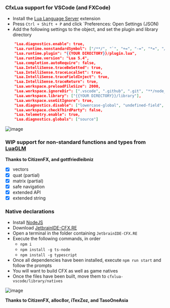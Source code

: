 ### CfxLua support for VSCode (and FXCode)

-   Install the [Lua Language Server](https://marketplace.visualstudio.com/items?itemName=sumneko.lua) extension
-   Press `Ctrl + Shift + P` and click `Preferences: Open Settings (JSON)
-   Add the following settings to the object, and set the plugin and library directory
```json
    "Lua.diagnostics.enable": true,
    "Lua.runtime.nonstandardSymbol": ["/**/", "`", "+=", "-=", "*=", "/="],
    "Lua.runtime.plugin": "{{YOUR DIRECTORY}}/plugin.lua",
    "Lua.runtime.version": "Lua 5.4",
    "Lua.completion.autoRequire": false,
    "Lua.IntelliSense.traceBeSetted": true,
    "Lua.IntelliSense.traceLocalSet": true,
    "Lua.IntelliSense.traceFieldInject": true,
    "Lua.IntelliSense.traceReturn": true,
    "Lua.workspace.preloadFileSize": 2000,
    "Lua.workspace.ignoreDir": [".vscode", ".github", ".git", "**/node_modules"],
    "Lua.workspace.library": ["{{YOUR DIRECTORY}}/library"],
    "Lua.workspace.useGitIgnore": true,
    "Lua.diagnostics.disable": ["lowercase-global", "undefined-field", "undefined-global"],
    "Lua.workspace.checkThirdParty": false,
    "Lua.telemetry.enable": true,
    "Lua.diagnostics.globals": ["source"]
```

![image](https://user-images.githubusercontent.com/65407488/141656446-21f9105a-9371-4bb3-9089-ab672930f830.png)

### WIP support for non-standard functions and types from [LuaGLM](https://github.com/citizenfx/lua/blob/luaglm-dev/cfx/README.md)

**Thanks to CitizenFX, and gottfriedleibniz**

-   [x] vectors
-   [x] quat (partial)
-   [x] matrix (partial)
-   [x] safe navigation
-   [x] extended API
-   [x] extended string

### Native declarations

-   Install [NodeJS](https://nodejs.org/en/)
-   Download [JetbrainIDE-CFX.RE](https://github.com/thelindat/JetbrainIDE-CFX.RE)
-   Open a terminal in the folder containing `JetbrainIDE-CFX.RE`
-   Execute the following commands, in order
    -   `npm i`
    -   `npm install -g ts-node`
    -   `npm install -g typescript`
-   Once all dependencies have been installed, execute `npm run start` and follow the prompts
-   You will want to build CFX as well as game natives
-   Once the files have been built, move them to `cfxlua-vscode/library/natives`

![image](https://user-images.githubusercontent.com/65407488/141656539-77221fb4-6ed7-4352-8a5b-cdc1c02de8fd.png)

**Thanks to CitizenFX, alloc8or, iTexZoz, and TasoOneAsia**
